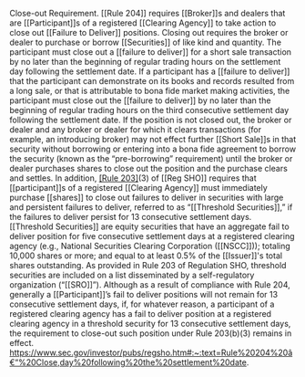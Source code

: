 Close-out Requirement. [[Rule 204]] requires [[Broker]]s and dealers that are [[Participant]]s of a registered [[Clearing Agency]] to take action to close out [[Failure to Deliver]] positions. Closing out requires the broker or dealer to purchase or borrow [[Securities]] of like kind and quantity. The participant must close out a [[failure to deliver]] for a short sale transaction by no later than the beginning of regular trading hours on the settlement day following the settlement date. If a participant has a [[failure to deliver]] that the participant can demonstrate on its books and records resulted from a long sale, or that is attributable to bona fide market making activities, the participant must close out the [[failure to deliver]] by no later than the beginning of regular trading hours on the third consecutive settlement day following the settlement date. If the position is not closed out, the broker or dealer and any broker or dealer for which it clears transactions (for example, an introducing broker) may not effect further [[Short Sale]]s in that security without borrowing or entering into a bona fide agreement to borrow the security (known as the “pre-borrowing” requirement) until the broker or dealer purchases shares to close out the position and the purchase clears and settles. In addition, [[Rule 203]](b)(3) of [[Reg SHO]] requires that [[participant]]s of a registered [[Clearing Agency]] must immediately purchase [[shares]] to close out failures to deliver in securities with large and persistent failures to deliver, referred to as “[[Threshold Securities]],” if the failures to deliver persist for 13 consecutive settlement days. [[Threshold Securities]] are equity securities that have an aggregate fail to deliver position for five consecutive settlement days at a registered clearing agency (e.g., National Securities Clearing Corporation ([[NSCC]])); totaling 10,000 shares or more; and equal to at least 0.5% of the [[Issuer]]'s total shares outstanding. As provided in Rule 203 of Regulation SHO, threshold securities are included on a list disseminated by a self-regulatory organization (“[[SRO]]”). Although as a result of compliance with Rule 204, generally a [[Participant]]’s fail to deliver positions will not remain for 13 consecutive settlement days, if, for whatever reason, a participant of a registered clearing agency has a fail to deliver position at a registered clearing agency in a threshold security for 13 consecutive settlement days, the requirement to close-out such position under Rule 203(b)(3) remains in effect.
https://www.sec.gov/investor/pubs/regsho.htm#:~:text=Rule%20204%20â€“%20Close,day%20following%20the%20settlement%20date.